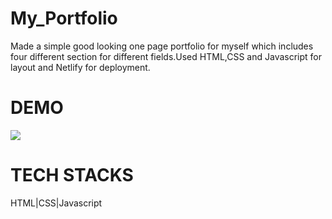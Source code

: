 # My_Portfolio
Made a simple good looking one page portfolio for myself which includes four different section for different fields.Used HTML,CSS and Javascript for layout and Netlify for deployment.
<h1>DEMO</h1>
<img src='https://github.com/pk393256/My_Portfolio/blob/main/Screen%20Recording%202022-08-02%20at%2013.16.08.mov'/>

<h1>TECH STACKS</h1>
HTML|CSS|Javascript
